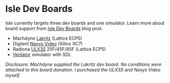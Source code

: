 # Isle Dev Boards

Isle currently targets three dev boards and one simulator. Learn more about board support from [Isle Dev Boards](https://projectf.io/isle/dev-boards.html) blog post.

* Machdyne [Lakritz](lakritz) (Lattice ECP5)
* Digilent [Nexys Video](nexys_video) (Xilinx XC7)
* Radiona [ULX3S](ulx3s) 25F/45F/85F (Lattice ECP5)
* [Verilator](verilator) simulator with SDL

_Disclosure: Machdyne supplied the Lakritz dev board. No conditions were attached to this board donation. I purchased the ULX3S and Nexys Video myself._
